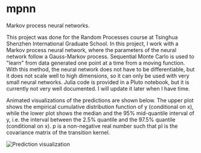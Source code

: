 # mpnn

Markov process neural networks.

This project was done for the Random Processes course at Tsinghua Shenzhen International Graduate School. In this project, I work with a Markov process neural network, where the parameters of the neural network follow a Gauss-Markov process. Sequential Monte Carlo is used to "learn" from data generated one point at a time from a moving function. With this method, the neural network does not have to be differentiable, but it does not scale well to high dimensions, so it can only be used with very small neural networks. Julia code is provided in a Pluto notebook, but it is currently not very well documented. I will update it later when I have time.

Animated visualizations of the predictions are shown below. The upper plot shows the empirical cumulative distribution function of y (conditional on x), while the lower plot shows the median and the 95% mid-quantile interval of y, i.e. the interval between the 2.5% quantile and the 97.5% quantile (conditional on x). p is a non-negative real number such that pI is the covariance matrix of the transition kernel.

![Prediction visualization](img/pred.gif)
